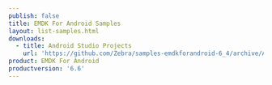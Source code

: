 ```yaml
---
publish: false
title: EMDK For Android Samples
layout: list-samples.html
downloads:
  - title: Android Studio Projects
    url: 'https://github.com/Zebra/samples-emdkforandroid-6_4/archive/AllSamples.zip'
product: EMDK For Android
productversion: '6.6'
---
```






















